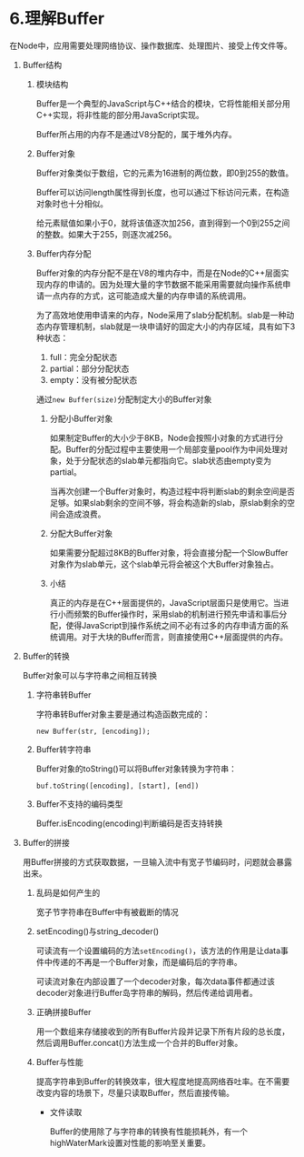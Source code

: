 # 6.理解Buffer

在Node中，应用需要处理网络协议、操作数据库、处理图片、接受上传文件等。

1. Buffer结构

   1. 模块结构

      Buffer是一个典型的JavaScript与C++结合的模块，它将性能相关部分用C++实现，将非性能的部分用JavaScript实现。

      Buffer所占用的内存不是通过V8分配的，属于堆外内存。

   2. Buffer对象

      Buffer对象类似于数组，它的元素为16进制的两位数，即0到255的数值。

      Buffer可以访问length属性得到长度，也可以通过下标访问元素，在构造对象时也十分相似。

      给元素赋值如果小于0，就将该值逐次加256，直到得到一个0到255之间的整数。如果大于255，则逐次减256。

   3. Buffer内存分配

      Buffer对象的内存分配不是在V8的堆内存中，而是在Node的C++层面实现内存的申请的。因为处理大量的字节数据不能采用需要就向操作系统申请一点内存的方式，这可能造成大量的内存申请的系统调用。

      为了高效地使用申请来的内存，Node采用了slab分配机制。slab是一种动态内存管理机制，slab就是一块申请好的固定大小的内存区域，具有如下3种状态：

      1. full：完全分配状态
      2. partial：部分分配状态
      3. empty：没有被分配状态

      通过`new Buffer(size)`分配制定大小的Buffer对象

      1. 分配小Buffer对象

         如果制定Buffer的大小少于8KB，Node会按照小对象的方式进行分配。Buffer的分配过程中主要使用一个局部变量pool作为中间处理对象，处于分配状态的slab单元都指向它。slab状态由empty变为partial。

         当再次创建一个Buffer对象时，构造过程中将判断slab的剩余空间是否足够。如果slab剩余的空间不够，将会构造新的slab，原slab剩余的空间会造成浪费。

      2. 分配大Buffer对象

         如果需要分配超过8KB的Buffer对象，将会直接分配一个SlowBuffer对象作为slab单元，这个slab单元将会被这个大Buffer对象独占。

      3. 小结

         真正的内存是在C++层面提供的，JavaScript层面只是使用它。当进行小而频繁的Buffer操作时，采用slab的机制进行预先申请和事后分配，使得JavaScript到操作系统之间不必有过多的内存申请方面的系统调用。对于大块的Buffer而言，则直接使用C++层面提供的内存。

2. Buffer的转换

   Buffer对象可以与字符串之间相互转换

   1. 字符串转Buffer

      字符串转Buffer对象主要是通过构造函数完成的：

      `new Buffer(str, [encoding]);`

   2. Buffer转字符串

      Buffer对象的toString()可以将Buffer对象转换为字符串：

      `buf.toString([encoding], [start], [end])`

   3. Buffer不支持的编码类型

      Buffer.isEncoding(encoding)判断编码是否支持转换

3. Buffer的拼接

   用Buffer拼接的方式获取数据，一旦输入流中有宽子节编码时，问题就会暴露出来。

   1. 乱码是如何产生的

      宽子节字符串在Buffer中有被截断的情况

   2. setEncoding()与string_decoder()

      可读流有一个设置编码的方法`setEncoding()`，该方法的作用是让data事件中传递的不再是一个Buffer对象，而是编码后的字符串。

      可读流对象在内部设置了一个decoder对象，每次data事件都通过该decoder对象进行Buffer岛字符串的解码，然后传递给调用者。

   3. 正确拼接Buffer

      用一个数组来存储接收到的所有Buffer片段并记录下所有片段的总长度，然后调用Buffer.concat()方法生成一个合并的Buffer对象。

   4. Buffer与性能

      提高字符串到Buffer的转换效率，很大程度地提高网络吞吐率。在不需要改变内容的场景下，尽量只读取Buffer，然后直接传输。

      - 文件读取

        Buffer的使用除了与字符串的转换有性能损耗外，有一个highWaterMark设置对性能的影响至关重要。

        ​

